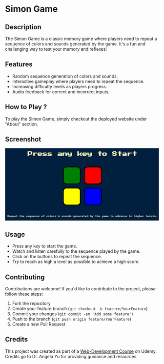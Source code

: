 # Simon Game

## Description

The Simon Game is a classic memory game where players need to repeat a sequence of colors and sounds generated by the game. It's a fun and challenging way to test your memory and reflexes!

## Features

- Random sequence generation of colors and sounds.
- Interactive gameplay where players need to repeat the sequence.
- Increasing difficulty levels as players progress.
- Audio feedback for correct and incorrect inputs.

## How to Play ?

To play the Simon Game, simply checkout the deployed website under "About" section.

## Screenshot

![Simon Game Screenshot](./public/images/demo.png)

## Usage

- Press any key to start the game.
- Watch and listen carefully to the sequence played by the game.
- Click on the buttons to repeat the sequence.
- Try to reach as high a level as possible to achieve a high score.

## Contributing

Contributions are welcome! If you'd like to contribute to the project, please follow these steps:

1. Fork the repository
2. Create your feature branch (`git checkout -b feature/YourFeature`)
3. Commit your changes (`git commit -am 'Add some feature'`)
4. Push to the branch (`git push origin feature/YourFeature`)
5. Create a new Pull Request

## Credits

This project was created as part of a [Web-Development Course](https://www.udemy.com/course/the-complete-web-development-bootcamp/) on Udemy. Credits go to Dr. Angela Yu for providing guidance and resources.
